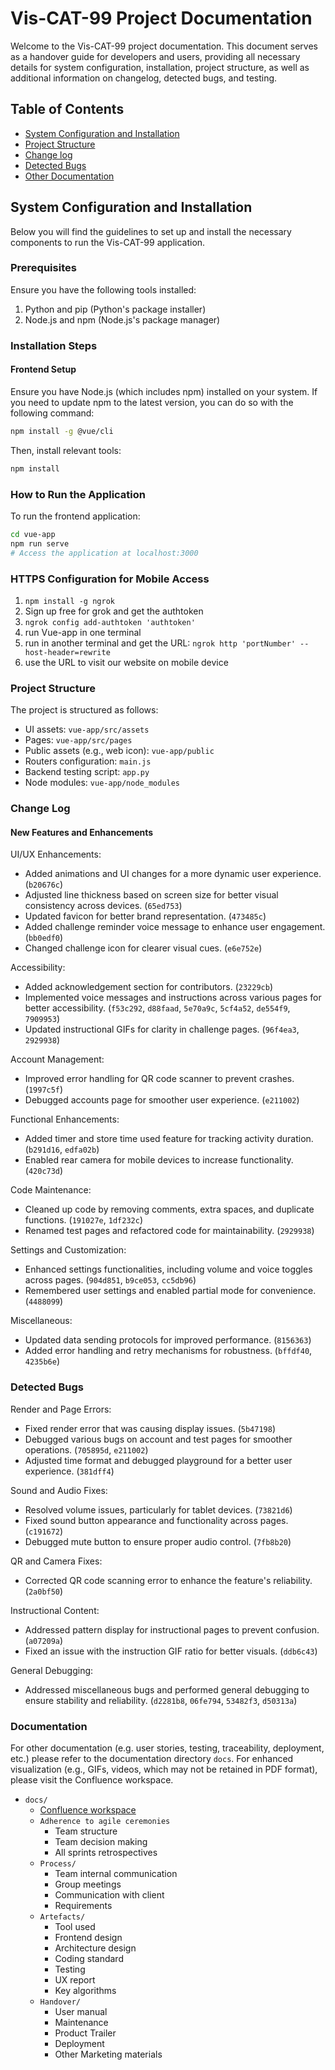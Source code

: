 # Vis-CAT-99 Project Documentation

Welcome to the Vis-CAT-99 project documentation. This document serves as a handover guide for developers and users, providing all necessary details for system configuration, installation, project structure, as well as additional information on changelog, detected bugs, and testing.

## Table of Contents

- [System Configuration and Installation](#system-configuration-and-installation)
- [Project Structure](#project-structure)
- [Change log](#change-log)
- [Detected Bugs](#detected-bugs)
- [Other Documentation](#documentation)


## System Configuration and Installation

Below you will find the guidelines to set up and install the necessary components to run the Vis-CAT-99 application.

### Prerequisites

Ensure you have the following tools installed:
1. Python and pip (Python's package installer)
2. Node.js and npm (Node.js's package manager)

### Installation Steps

#### Frontend Setup

Ensure you have Node.js (which includes npm) installed on your system. If you need to update npm to the latest version, you can do so with the following command:

```bash
npm install -g @vue/cli
```
Then, install relevant tools:
```bash
npm install
```
### How to Run the Application
To run the frontend application:
```bash
cd vue-app
npm run serve
# Access the application at localhost:3000
```

### HTTPS Configuration for Mobile Access
1. `npm install -g ngrok`
2. Sign up free for grok and get the authtoken
3. `ngrok config add-authtoken 'authtoken'`
4. run Vue-app in one terminal
5. run in another terminal and get the URL: `ngrok http 'portNumber' --host-header=rewrite`
6. use the URL to visit our website on mobile device

### Project Structure
The project is structured as follows:
- UI assets: `vue-app/src/assets`
- Pages: `vue-app/src/pages`
- Public assets (e.g., web icon): `vue-app/public`
- Routers configuration: `main.js`
- Backend testing script: `app.py`
- Node modules: `vue-app/node_modules`

### Change Log

#### New Features and Enhancements

UI/UX Enhancements:
- Added animations and UI changes for a more dynamic user experience. (`b20676c`)
- Adjusted line thickness based on screen size for better visual consistency across devices. (`65ed753`)
- Updated favicon for better brand representation. (`473485c`)
- Added challenge reminder voice message to enhance user engagement. (`bb0edf0`)
- Changed challenge icon for clearer visual cues. (`e6e752e`)

Accessibility:
- Added acknowledgement section for contributors. (`23229cb`)
- Implemented voice messages and instructions across various pages for better accessibility. (`f53c292`, `d88faad`, `5e70a9c`, `5cf4a52`, `de554f9`, `7909953`)
- Updated instructional GIFs for clarity in challenge pages. (`96f4ea3`, `2929938`)

Account Management:
- Improved error handling for QR code scanner to prevent crashes. (`1997c5f`)
- Debugged accounts page for smoother user experience. (`e211002`)

Functional Enhancements:
- Added timer and store time used feature for tracking activity duration. (`b291d16`, `edfa02b`)
- Enabled rear camera for mobile devices to increase functionality. (`420c73d`)

Code Maintenance:
- Cleaned up code by removing comments, extra spaces, and duplicate functions. (`191027e`, `1df232c`)
- Renamed test pages and refactored code for maintainability. (`2929938`)

Settings and Customization:
- Enhanced settings functionalities, including volume and voice toggles across pages. (`904d851`, `b9ce053`, `cc5db96`)
- Remembered user settings and enabled partial mode for convenience. (`4488099`)

Miscellaneous:
- Updated data sending protocols for improved performance. (`8156363`)
- Added error handling and retry mechanisms for robustness. (`bffdf40`, `4235b6e`)

### Detected Bugs

Render and Page Errors:
- Fixed render error that was causing display issues. (`5b47198`)
- Debugged various bugs on account and test pages for smoother operations. (`705895d`, `e211002`)
- Adjusted time format and debugged playground for a better user experience. (`381dff4`)

Sound and Audio Fixes:
- Resolved volume issues, particularly for tablet devices. (`73821d6`)
- Fixed sound button appearance and functionality across pages. (`c191672`)
- Debugged mute button to ensure proper audio control. (`7fb8b20`)

QR and Camera Fixes:
- Corrected QR code scanning error to enhance the feature's reliability. (`2a0bf50`)

Instructional Content:
- Addressed pattern display for instructional pages to prevent confusion. (`a07209a`)
- Fixed an issue with the instruction GIF ratio for better visuals. (`ddb6c43`)

General Debugging:
- Addressed miscellaneous bugs and performed general debugging to ensure stability and reliability. (`d2281b8`, `06fe794`, `53482f3`, `d50313a`)

### Documentation
For other documentation (e.g. user stories, testing, traceability, deployment, etc.) please refer to the documentation directory `docs`. For enhanced visualization (e.g., GIFs, videos, which may not be retained in PDF format), please visit the Confluence workspace.
- `docs/`
  - [Confluence workspace](https://fionazhang.atlassian.net/wiki/spaces/99Problems/overview?homepageId=164743)
  - `Adherence to agile ceremonies`
    - Team structure
    - Team decision making
    - All sprints retrospectives
  - `Process/`
    - Team internal communication
    - Group meetings
    - Communication with client
    - Requirements
  - `Artefacts/`
    - Tool used
    - Frontend design
    - Architecture design
    - Coding standard
    - Testing
    - UX report
    - Key algorithms
  - `Handover/`
    - User manual
    - Maintenance
    - Product Trailer
    - Deployment
    - Other Marketing materials
